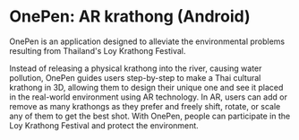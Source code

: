 # OnePen: AR krathong (Android)
OnePen is an application designed to alleviate the environmental problems resulting from Thailand's Loy Krathong Festival.

Instead of releasing a physical krathong into the river, causing water pollution, OnePen guides users step-by-step to make a Thai cultural krathong in 3D, allowing them to design their unique one and see it placed in the real-world environment using AR technology. In AR, users can add or remove as many krathongs as they prefer and freely shift, rotate, or scale any of them to get the best shot. With OnePen, people can participate in the Loy Krathong Festival and protect the environment.
